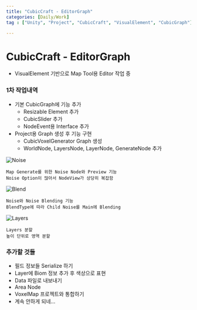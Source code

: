 ```yaml
---
title: "CubicCraft - EditorGraph"
categories: [Daily/Work]
tag : ["Unity", "Project", "CubicCraft", "VisualElement", "CubicGraph"]

---
```




# CubicCraft - EditorGraph

- VisualElement 기반으로 Map Tool용 Editor 작업 중

  

### 1차 작업내역

- 기본 CubicGraph에 기능 추가
  - Resizable Element 추가
  - CubicSlider 추가
  - NodeEvent용 Interface 추가
- Project용 Graph 생성 후 기능 구현
  - CubicVoxelGenerator Graph 생성
  - WorldNode, LayersNode, LayerNode, GenerateNode 추가

![Noise](C:/Users/hns17/Desktop/Resource/Document/VoxelGraph/Noise.gif)

```
Map Generate를 위한 Noise Node와 Preview 기능
Noise Option이 많아서 NodeView가 상당히 복잡함
```



![Blend](C:/Users/hns17/Desktop/Resource/Document/VoxelGraph/Blend.gif)

```
Noise와 Noise Blending 기능
BlendType에 따라 Child Noise를 Main에 Blending
```



![Layers](C:/Users/hns17/Desktop/Resource/Document/VoxelGraph/Layers.gif)

```
Layers 분할
높이 단위로 영역 분할
```



### 추가할 것들

- 필드 정보들 Serialize 하기
- Layer에 Biom 정보 추가 후 색상으로 표현
- Data 파일로 내보내기
- Area Node
- VoxelMap 프로젝트와 통합하기
- 계속 안하게 되네...

